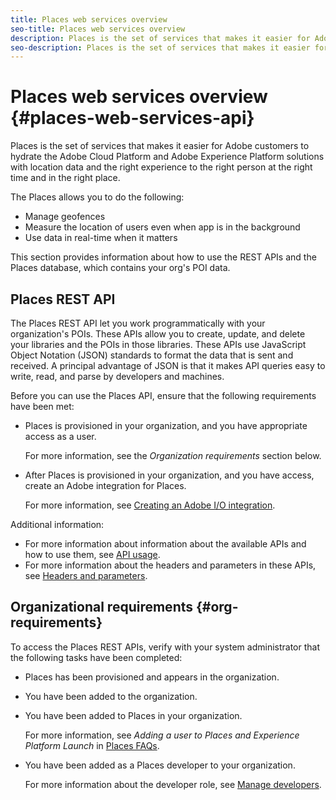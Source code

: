 ```yaml
---
title: Places web services overview 
seo-title: Places web services overview 
description: Places is the set of services that makes it easier for Adobe customers to hydrate the Adobe Experience Cloud and Adobe Experience Platform solutions with location data and the right experience to the right person at the right time and in the right place.
seo-description: Places is the set of services that makes it easier for Adobe customers to hydrate the Adobe Experience Cloud and Adobe Experience Platform solutions with location data and the right experience to the right person at the right time and in the right place.
---
```


# Places web services overview {#places-web-services-api}

Places is the set of services that makes it easier for Adobe customers to hydrate the Adobe Cloud Platform and Adobe Experience Platform solutions with location data and the right experience to the right person at the right time and in the right place.

The Places allows you to do the following:

* Manage geofences
* Measure the location of users even when app is in the background
* Use data in real-time when it matters

This section provides information about how to use the REST APIs and the  Places database, which contains your org's POI data.

## Places REST API

The Places REST API let you work programmatically with your organization's POIs. These APIs allow you to create, update, and delete your libraries and the POIs in those libraries. These APIs use JavaScript Object Notation (JSON) standards to format the data that is sent and received. A principal advantage of JSON is that it makes API queries easy to write, read, and parse by developers and machines.

Before you can use the Places API, ensure that the following requirements have been met:

* Places is provisioned in your organization, and you have appropriate access as a user.

  For more information, see the *Organization requirements* section below.

* After Places is provisioned in your organization, and you have access, create an Adobe integration for Places. 

  For more information, see [Creating an Adobe I/O integration](/help/places-web-service-api/adobe-i-o-integration/create-a-places-integration.md).

Additional information:

* For more information about information about the available APIs and how to use them, see [API usage](/help/places-web-service-api/api-usage/api-usage.md). 
* For more information about the headers and parameters in these APIs, see [Headers and parameters](/help/places-web-service-api/api-usage/headers-and-parameters.md).

## Organizational requirements {#org-requirements}

To access the Places REST APIs, verify with your system administrator that the following tasks have been completed:

* Places has been provisioned and appears in the organization. 
* You have been added to the organization. 
* You have been added to Places in your organization.

    For more information, see *Adding a user to Places and Experience Platform Launch* in [Places FAQs](/help/places-faqs.md).

* You have been added as a Places developer to your organization. 

  For more information about the developer role, see [Manage developers](https://helpx.adobe.com/enterprise/using/manage-developers.html).